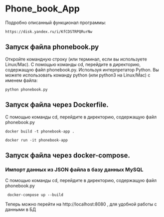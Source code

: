 # Phone_book_App
Подробно описанный функционал программы:
  
    https://disk.yandex.ru/i/KfCDSTRPQRurNw

## Запуск файла phonebook.py

Откройте командную строку (или терминал, если вы используете Linux/Mac).
С помощью команды cd, перейдите в директорию, содержащую файл phonebook.py.
Используя интерпретатор Python. Вы можете использовать команду python (или python3 на Linux/Mac) с именем файла:

    python phonebook.py

## Запуск файла через Dockerfile.
С помощью команды cd, перейдите в директорию, содержащую файл phonebook.py
    
    docker build -t phonebook-app .

    docker run -it phonebook-app

## Запуск файла через docker-compose. 
### Импорт данных из JSON файла в базу данных MySQL
С помощью команды cd, перейдите в директорию, содержащую файл phonebook.py

     docker-compose up --build

Теперь можно перейти на http://localhost:8080 , для удобной работы с данными в БД